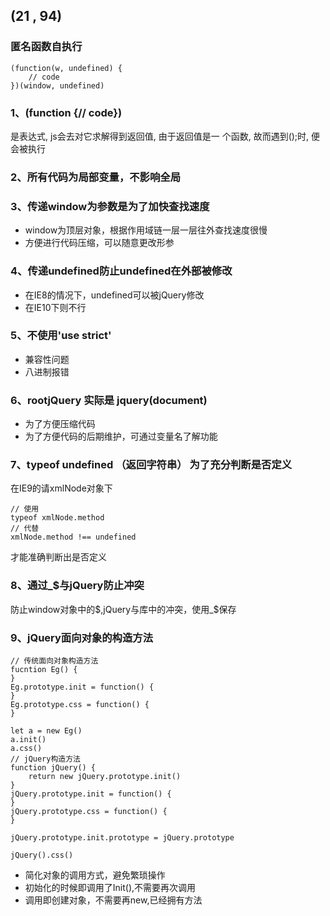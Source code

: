 ## (21 , 94)
### 匿名函数自执行
```
(function(w, undefined) {
    // code
})(window, undefined)

```
### 1、(function {// code})
是表达式, js会去对它求解得到返回值, 由于返回值是一 个函数, 故而遇到();时, 便会被执行
### 2、所有代码为局部变量，不影响全局
### 3、传递window为参数是为了加快查找速度
- window为顶层对象，根据作用域链一层一层往外查找速度很慢
- 方便进行代码压缩，可以随意更改形参
### 4、传递undefined防止undefined在外部被修改
- 在IE8的情况下，undefined可以被jQuery修改
- 在IE10下则不行

### 5、不使用'use strict'
- 兼容性问题
- 八进制报错

### 6、rootjQuery 实际是 jquery(document)
- 为了方便压缩代码
- 为了方便代码的后期维护，可通过变量名了解功能

### 7、typeof undefined （返回字符串） 为了充分判断是否定义
在IE9的请xmlNode对象下
```
// 使用
typeof xmlNode.method
// 代替
xmlNode.method !== undefined
```
才能准确判断出是否定义

### 8、通过_$与jQuery防止冲突
防止window对象中的$,jQuery与库中的冲突，使用_$保存

### 9、jQuery面向对象的构造方法
```
// 传统面向对象构造方法
fucntion Eg() {
}
Eg.prototype.init = function() {
}
Eg.prototype.css = function() {
}

let a = new Eg()
a.init()
a.css()
// jQuery构造方法
function jQuery() {
    return new jQuery.prototype.init()    
}
jQuery.prototype.init = function() {
}
jQuery.prototype.css = function() {
}

jQuery.prototype.init.prototype = jQuery.prototype

jQuery().css()
```
- 简化对象的调用方式，避免繁琐操作
- 初始化的时候即调用了Init(),不需要再次调用
- 调用即创建对象，不需要再new,已经拥有方法